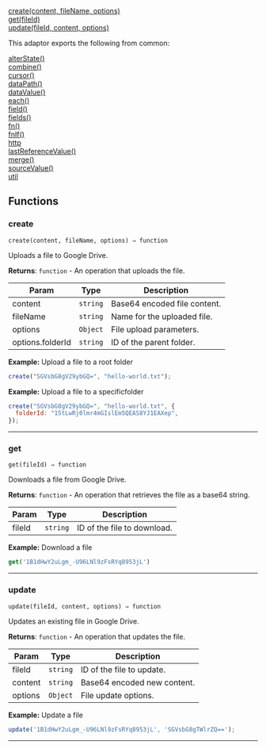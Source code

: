 <dl>
<dt>
    <a href="#create">create(content, fileName, options)</a></dt>
<dt>
    <a href="#get">get(fileId)</a></dt>
<dt>
    <a href="#update">update(fileId, content, options)</a></dt>
</dl>


This adaptor exports the following from common:
<dl>
<dt>
    <a href="/adaptors/packages/common-docs#alterstate">alterState()</a>
</dt>
<dt>
    <a href="/adaptors/packages/common-docs#combine">combine()</a>
</dt>
<dt>
    <a href="/adaptors/packages/common-docs#cursor">cursor()</a>
</dt>
<dt>
    <a href="/adaptors/packages/common-docs#datapath">dataPath()</a>
</dt>
<dt>
    <a href="/adaptors/packages/common-docs#datavalue">dataValue()</a>
</dt>
<dt>
    <a href="/adaptors/packages/common-docs#each">each()</a>
</dt>
<dt>
    <a href="/adaptors/packages/common-docs#field">field()</a>
</dt>
<dt>
    <a href="/adaptors/packages/common-docs#fields">fields()</a>
</dt>
<dt>
    <a href="/adaptors/packages/common-docs#fn">fn()</a>
</dt>
<dt>
    <a href="/adaptors/packages/common-docs#fnif">fnIf()</a>
</dt>
<dt>
    <a href="/adaptors/packages/common-docs#http">http</a>
</dt>
<dt>
    <a href="/adaptors/packages/common-docs#lastreferencevalue">lastReferenceValue()</a>
</dt>
<dt>
    <a href="/adaptors/packages/common-docs#merge">merge()</a>
</dt>
<dt>
    <a href="/adaptors/packages/common-docs#sourcevalue">sourceValue()</a>
</dt>
<dt>
    <a href="/adaptors/packages/common-docs#util">util</a>
</dt></dl>

## Functions
### create

<p><code>create(content, fileName, options) ⇒ function</code></p>

Uploads a file to Google Drive.

**Returns**: <code>function</code> - An operation that uploads the file.  

| Param | Type | Description |
| --- | --- | --- |
| content | <code>string</code> | Base64 encoded file content. |
| fileName | <code>string</code> | Name for the uploaded file. |
| options | <code>Object</code> | File upload parameters. |
| options.folderId | <code>string</code> | ID of the parent folder. |


**Example:** Upload a file to a root folder
```js
create("SGVsbG8gV29ybGQ=", "hello-world.txt");
```
**Example:** Upload a file to a specificfolder
```js
create("SGVsbG8gV29ybGQ=", "hello-world.txt", {
  folderId: "15tLwRj0lmr4mGIslEm5QEAS8YJ1EAXep",
});
```

* * *

### get

<p><code>get(fileId) ⇒ function</code></p>

Downloads a file from Google Drive.

**Returns**: <code>function</code> - An operation that retrieves the file as a base64 string.  

| Param | Type | Description |
| --- | --- | --- |
| fileId | <code>string</code> | ID of the file to download. |


**Example:** Download a file
```js
get('1B1dHwY2uLgm_-U96LNl9zFsRYq8953jL')
```

* * *

### update

<p><code>update(fileId, content, options) ⇒ function</code></p>

Updates an existing file in Google Drive.

**Returns**: <code>function</code> - An operation that updates the file.  

| Param | Type | Description |
| --- | --- | --- |
| fileId | <code>string</code> | ID of the file to update. |
| content | <code>string</code> | Base64 encoded new content. |
| options | <code>Object</code> | File update options. |


**Example:** Update a file
```js
update('1B1dHwY2uLgm_-U96LNl9zFsRYq8953jL', 'SGVsbG8gTWlrZQ==');
```

* * *


